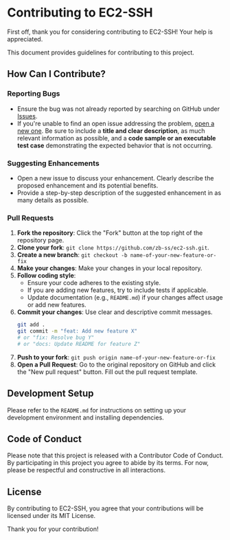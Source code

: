 # Contributing to EC2-SSH

First off, thank you for considering contributing to EC2-SSH! Your help is appreciated.

This document provides guidelines for contributing to this project.

## How Can I Contribute?

### Reporting Bugs
*   Ensure the bug was not already reported by searching on GitHub under [Issues](https://github.com/zb-ss/ec2-ssh/issues).
*   If you're unable to find an open issue addressing the problem, [open a new one](https://github.com/zb-ss/ec2-ssh/issues/new). Be sure to include a **title and clear description**, as much relevant information as possible, and a **code sample or an executable test case** demonstrating the expected behavior that is not occurring.

### Suggesting Enhancements
*   Open a new issue to discuss your enhancement. Clearly describe the proposed enhancement and its potential benefits.
*   Provide a step-by-step description of the suggested enhancement in as many details as possible.

### Pull Requests
1.  **Fork the repository**: Click the "Fork" button at the top right of the repository page.
2.  **Clone your fork**: `git clone https://github.com/zb-ss/ec2-ssh.git`.
3.  **Create a new branch**: `git checkout -b name-of-your-new-feature-or-fix`
4.  **Make your changes**: Make your changes in your local repository.
5.  **Follow coding style**:
    *   Ensure your code adheres to the existing style.
    *   If you are adding new features, try to include tests if applicable.
    *   Update documentation (e.g., `README.md`) if your changes affect usage or add new features.
6.  **Commit your changes**: Use clear and descriptive commit messages.
    ```bash
    git add .
    git commit -m "feat: Add new feature X" 
    # or "fix: Resolve bug Y"
    # or "docs: Update README for feature Z"
    ```
7.  **Push to your fork**: `git push origin name-of-your-new-feature-or-fix`
8.  **Open a Pull Request**: Go to the original repository on GitHub and click the "New pull request" button. Fill out the pull request template.

## Development Setup
Please refer to the `README.md` for instructions on setting up your development environment and installing dependencies.

## Code of Conduct
Please note that this project is released with a Contributor Code of Conduct. By participating in this project you agree to abide by its terms. For now, please be respectful and constructive in all interactions.

## License
By contributing to EC2-SSH, you agree that your contributions will be licensed under its MIT License.

Thank you for your contribution!
